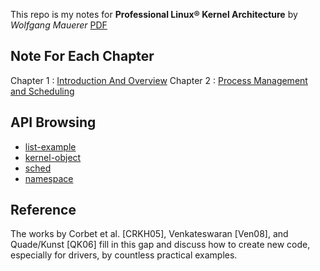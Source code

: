 This repo is my notes for **Professional Linux® Kernel Architecture** by *Wolfgang Mauerer* [PDF][1] 

[1]:http://cse.yeditepe.edu.tr/~kserdaroglu/spring2014/cse331/termproject/BOOKS/ProfessionalLinuxKernelArchitecture-WolfgangMauerer.pdf

## Note For Each Chapter
Chapter 1 : [Introduction And Overview](chapter-one.md)
Chapter 2 : [Process Management and Scheduling](chapter-two.md)

## API Browsing

- [list-example](list-example)
- [kernel-object](kernel-object)
- [sched](sched)
- [namespace](namespace)

## Reference

The works by Corbet et al. [CRKH05], Venkateswaran [Ven08], and Quade/Kunst [QK06] fill in this gap and discuss how to create new code, especially for drivers, by countless practical examples.
